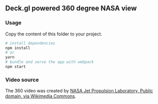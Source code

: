 ## Deck.gl powered 360 degree NASA view

### Usage

Copy the content of this folder to your project. 

```bash
# install dependencies
npm install
# or
yarn
# bundle and serve the app with webpack
npm start
```

### Video source

The 360 video was created by [NASA Jet Propulsion Laboratory, Public domain, via Wikimedia Commons](https://commons.wikimedia.org/wiki/File:NASA_VR-360_Astronaut_Training-_Space_Walk.webm).

